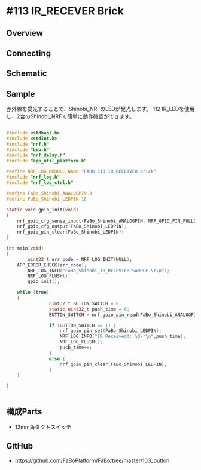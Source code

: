 # #113 IR_RECEVER Brick

## Overview

## Connecting

## Schematic

## Sample

赤外線を受光することで、Shinobi_NRFのLEDが発光します。
112 IR_LEDを使用し、2台のShinobi_NRFで簡単に動作確認ができます。

```c

#include <stdbool.h>
#include <stdint.h>
#include "nrf.h"
#include "bsp.h"
#include "nrf_delay.h"
#include "app_util_platform.h"

#define NRF_LOG_MODULE_NAME "FABO 113 IR_RECEIVER Brick"
#include "nrf_log.h"
#include "nrf_log_ctrl.h"

#define FaBo_Shinobi_ANALOGPIN 3
#define FaBo_Shinobi_LEDPIN 18

static void gpio_init(void)
{
	nrf_gpio_cfg_sense_input(FaBo_Shinobi_ANALOGPIN, NRF_GPIO_PIN_PULLDOWN, NRF_GPIO_PIN_SENSE_HIGH);
	nrf_gpio_cfg_output(FaBo_Shinobi_LEDPIN);
	nrf_gpio_pin_clear(FaBo_Shinobi_LEDPIN);
}

int main(void)
{
		uint32_t err_code = NRF_LOG_INIT(NULL);
    APP_ERROR_CHECK(err_code);
		NRF_LOG_INFO("FaBo_Shinobi_IR_RECEVIER SAMPLE.\r\n");
		NRF_LOG_FLUSH();
		gpio_init();

    while (true)
    {
				uint32_t BUTTON_SWITCH = 0;
				static uint32_t push_time = 0;
				BUTTON_SWITCH = nrf_gpio_pin_read(FaBo_Shinobi_ANALOGPIN);

				if (BUTTON_SWITCH == 1) {
					nrf_gpio_pin_set(FaBo_Shinobi_LEDPIN);
					NRF_LOG_INFO("IR_Received!: %d\r\n",push_time);
					NRF_LOG_FLUSH();
					push_time++;
				}
				else {
					nrf_gpio_pin_clear(FaBo_Shinobi_LEDPIN);
				}
    }

}



```

## 構成Parts
- 12mm角タクトスイッチ

## GitHub
- https://github.com/FaBoPlatform/FaBo/tree/master/103_button
